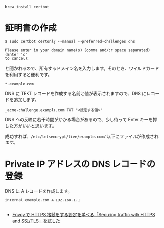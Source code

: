 
```shell
brew install certbot
```

# 証明書の作成

```shell
$ sudo certbot certonly --manual --preferred-challenges dns
```

```shell
Please enter in your domain name(s) (comma and/or space separated)  (Enter 'c'
to cancel):
```

と聞かれるので、所有するドメイン名を入力します。そのとき、ワイルドカードを利用すると便利です。

```shell
*.example.com
```

DNS に TEXT レコードを作成する名前と値が表示されますので、DNS にレコードを追加します。

```text
_acme-challenge.example.com TXT "<設定する値>"
```

DNS への反映に若干時間がかかる場合があるので、少し待って Enter キーを押した方がいいと思います。

成功すれば、`/etc/letsencrypt/live/example.com/` 以下にファイルが作成されます。

# Private IP アドレスの DNS レコードの登録

DNS に A レコードを作成します。

```shell
internal.example.com A 192.168.1.1
```

##

- [Envoy で HTTPS 接続をする設定を学べる「Securing traffic with HTTPS and SSL/TLS」を試した](https://kakakakakku.hatenablog.com/entry/2019/12/06/143207)
